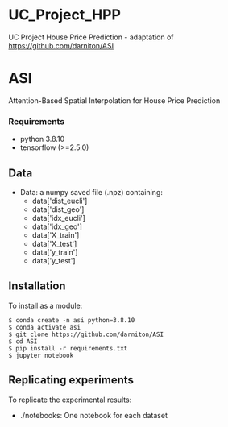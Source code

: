 # UC_Project_HPP

UC Project House Price Prediction - adaptation of https://github.com/darniton/ASI

# ASI

Attention-Based Spatial Interpolation for House Price Prediction

### Requirements

-   python 3.8.10
-   tensorflow (>=2.5.0)

## Data

-   Data: a numpy saved file (.npz) containing:
    -   data['dist_eucli']
    -   data['dist_geo']
    -   data['idx_eucli']
    -   data['idx_geo']
    -   data['X_train']
    -   data['X_test']
    -   data['y_train']
    -   data['y_test']

## Installation

To install as a module:

```
$ conda create -n asi python=3.8.10
$ conda activate asi
$ git clone https://github.com/darniton/ASI
$ cd ASI
$ pip install -r requirements.txt
$ jupyter notebook
```

## Replicating experiments

To replicate the experimental results:

-   ./notebooks: One notebook for each dataset
